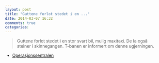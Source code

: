 ```yaml
---
layout: post
title: "Guttene forlot stedet i en ..."
date: 2014-03-07 16:32
comments: true
categories: 
---
```


> Guttene forlot stedet i en stor svart bil, mulig maxitaxi. De la også steiner i skinnegangen. T-banen er informert om denne ugjerningen.
- [Operasjonssentralen](https://twitter.com/oslopolitiops/status/442095388536098817)
